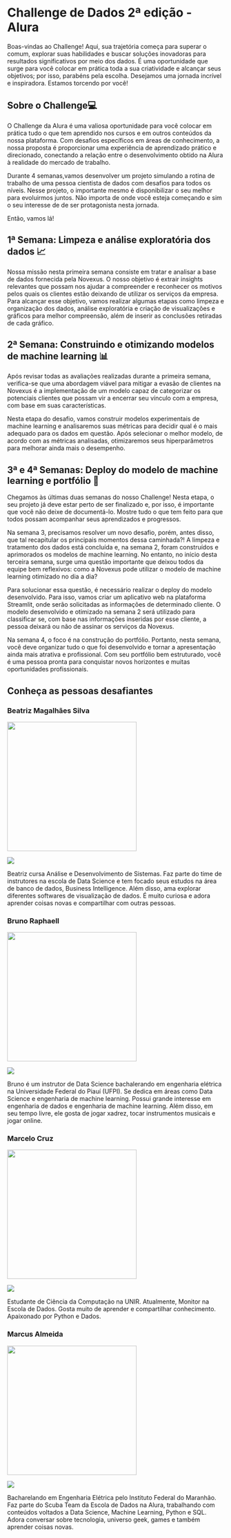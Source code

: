**<h1>Challenge de Dados 2ª edição - Alura</h1>**

<p>Boas-vindas ao Challenge! Aqui, sua trajetória começa para superar o comum, explorar suas habilidades e buscar soluções inovadoras para resultados significativos por meio dos dados. É uma oportunidade que surge para você  colocar em prática toda a sua criatividade e alcançar seus objetivos; por isso, parabéns pela escolha. Desejamos uma jornada incrível e inspiradora. Estamos torcendo por você!</p>

<h2>Sobre o Challenge💻</h2>

<p>O Challenge da Alura é uma valiosa oportunidade para você colocar em prática tudo o que tem aprendido nos cursos e em outros conteúdos da nossa plataforma. Com  desafios específicos em áreas  de conhecimento, a nossa proposta é proporcionar uma experiência de aprendizado prático e direcionado, conectando a relação entre o desenvolvimento obtido na Alura à realidade do mercado de trabalho.


Durante 4 semanas,vamos desenvolver um projeto simulando  a rotina de trabalho de uma pessoa cientista de dados com desafios para todos os níveis. Nesse projeto, o importante mesmo é disponibilizar o seu melhor para evoluirmos juntos. Não importa de onde você esteja começando e sim o seu interesse de   de ser protagonista nesta jornada.</p>


Então, vamos lá!

<h2>1ª Semana: Limpeza e análise exploratória dos dados 📈</h2>

<p>Nossa missão nesta primeira semana consiste em tratar e analisar a base de dados fornecida pela Novexus. O nosso objetivo é extrair insights relevantes que possam nos ajudar a compreender e reconhecer os motivos pelos quais os clientes estão deixando de utilizar os serviços da empresa. Para alcançar esse objetivo, vamos realizar algumas etapas como limpeza e organização dos dados, análise exploratória e criação de visualizações e gráficos para melhor compreensão, além de inserir as conclusões retiradas de cada gráfico.</p>

<h2>2ª Semana: Construindo e otimizando modelos de machine learning
📊</h2>

Após revisar todas as avaliações realizadas durante a primeira semana, verifica-se que  uma abordagem viável para mitigar a evasão de clientes na Novexus é a implementação de um modelo capaz de categorizar os potenciais clientes que possam vir a encerrar seu vínculo com a empresa, com base em suas características.

Nesta etapa do desafio, vamos construir modelos experimentais de machine learning e analisaremos suas métricas para decidir qual é o mais adequado para os dados em questão. Após selecionar o melhor modelo, de acordo com as métricas analisadas, otimizaremos seus hiperparâmetros para melhorar ainda mais o desempenho.

<h2>3ª e 4ª Semanas: Deploy do modelo de machine learning e portfólio 📶</h2>

<p>Chegamos às últimas duas semanas do nosso Challenge! Nesta etapa, o seu projeto já deve estar perto de ser finalizado e, por isso, é importante que você não deixe de documentá-lo. Mostre  tudo o que tem feito para que todos possam acompanhar seus aprendizados e progressos.</p>


<p>Na semana 3, precisamos resolver um novo desafio, porém, antes disso, que tal recapitular os principais momentos dessa caminhada?! A limpeza e tratamento dos dados está concluída e, na semana 2, foram construídos e aprimorados os modelos de machine learning. No entanto, no início desta terceira semana, surge uma questão importante que deixou todos da equipe bem reflexivos: como a Novexus pode utilizar o modelo de machine learning otimizado no dia a dia?</p>

<p>Para solucionar essa questão, é necessário realizar o deploy do modelo desenvolvido. Para isso, vamos criar um aplicativo web na plataforma Streamlit, onde serão solicitadas as informações de determinado cliente. O modelo desenvolvido e otimizado na semana 2 será utilizado para classificar se, com base nas informações inseridas por esse cliente, a pessoa deixará ou não de assinar os serviços da Novexus.</p>

<p>Na semana 4, o foco é na construção do portfólio. Portanto, nesta semana, você deve organizar tudo o que foi desenvolvido e tornar a apresentação ainda mais atrativa e profissional. Com seu portfólio bem estruturado, você é uma pessoa pronta para conquistar novos horizontes e muitas oportunidades profissionais.<p>

<h2>Conheça as pessoas desafiantes </h2>

<h3>Beatriz Magalhães Silva</h3>

<img src="https://media.licdn.com/dms/image/C5603AQFzhFmInf5gsg/profile-displayphoto-shrink_400_400/0/1625398932468?e=1695254400&v=beta&t=B8nJRcfYIh_YffdWTrMENfLUoI5WBlaPnS_RKbF756E" width="300px">

<a href="https://www.linkedin.com/in/beatriz-magalh%C3%A3es-silva2801/" target="_blank"><img src="https://img.shields.io/badge/-LinkedIn-%230077B5?style=for-the-badge&logo=linkedin&logoColor=white" target="_blank"></a>  

Beatriz cursa Análise e Desenvolvimento de Sistemas. Faz parte do time de instrutores na escola de Data Science e tem focado seus estudos na área de banco de dados, Business Intelligence. Além disso,  ama explorar diferentes softwares de visualização de dados. É muito curiosa e adora aprender coisas novas e compartilhar com outras pessoas.

<h3>Bruno Raphaell</h3>

<img src="https://camo.githubusercontent.com/e55f6b3b0c25f954870a13a46f4dfe0e386a719379449cd0ac3f885243faddae/68747470733a2f2f692e696d6775722e636f6d2f6e6e35504d63772e6a7067" width="300px">

<a href="https://www.linkedin.com/in/bruno-raphaell-alves-de-matos/" target="_blank"><img src="https://img.shields.io/badge/-LinkedIn-%230077B5?style=for-the-badge&logo=linkedin&logoColor=white" target="_blank"></a>  

Bruno é um instrutor de Data Science bachalerando em engenharia elétrica na Universidade Federal do Piauí (UFPI). Se dedica em áreas como Data Science e engenharia de machine learning. Possui grande interesse em engenharia de dados e engenharia de machine learning. Além disso, em seu tempo livre, ele gosta de jogar xadrez, tocar instrumentos musicais e jogar online.

<h3>Marcelo Cruz</h3>

<img src="https://i.imgur.com/sKPkUBz.jpeg" width="300px">

<a href="https://www.linkedin.com/in/marcelocrz/" target="_blank"><img src="https://img.shields.io/badge/-LinkedIn-%230077B5?style=for-the-badge&logo=linkedin&logoColor=white" target="_blank"></a>  

Estudante de Ciência da Computação na UNIR. Atualmente, Monitor na Escola de Dados. Gosta muito de aprender e compartilhar conhecimento. Apaixonado por Python e Dados.

<h3>Marcus Almeida</h3>

<img src="https://i.imgur.com/aer7xyn.png" width="300px">

<a href="https://www.linkedin.com/in/marcus-vinicius-de-souza-almeida/" target="_blank"><img src="https://img.shields.io/badge/-LinkedIn-%230077B5?style=for-the-badge&logo=linkedin&logoColor=white" target="_blank"></a>  

Bacharelando em Engenharia Elétrica pelo Instituto Federal do Maranhão. Faz parte do Scuba Team da Escola de Dados na Alura, trabalhando com conteúdos voltados a Data Science, Machine Learning, Python e SQL. Adora conversar sobre tecnologia, universo geek, games e também aprender coisas novas.



